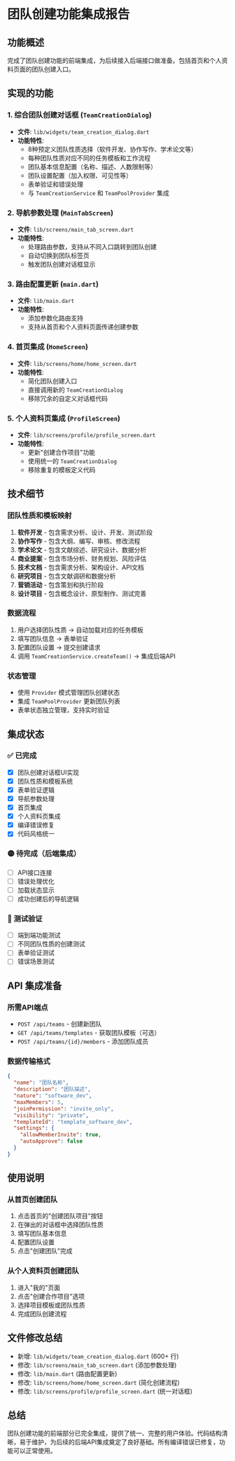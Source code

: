 # 团队创建功能集成报告

## 功能概述
完成了团队创建功能的前端集成，为后续接入后端接口做准备。包括首页和个人资料页面的团队创建入口。

## 实现的功能

### 1. 综合团队创建对话框 (`TeamCreationDialog`)
- **文件**: `lib/widgets/team_creation_dialog.dart`
- **功能特性**:
  - 8种预定义团队性质选择（软件开发、协作写作、学术论文等）
  - 每种团队性质对应不同的任务模板和工作流程
  - 团队基本信息配置（名称、描述、人数限制等）
  - 团队设置配置（加入权限、可见性等）
  - 表单验证和错误处理
  - 与 `TeamCreationService` 和 `TeamPoolProvider` 集成

### 2. 导航参数处理 (`MainTabScreen`)
- **文件**: `lib/screens/main_tab_screen.dart`
- **功能特性**:
  - 处理路由参数，支持从不同入口跳转到团队创建
  - 自动切换到团队标签页
  - 触发团队创建对话框显示

### 3. 路由配置更新 (`main.dart`)
- **文件**: `lib/main.dart`
- **功能特性**:
  - 添加参数化路由支持
  - 支持从首页和个人资料页面传递创建参数

### 4. 首页集成 (`HomeScreen`)
- **文件**: `lib/screens/home/home_screen.dart`
- **功能特性**:
  - 简化团队创建入口
  - 直接调用新的 `TeamCreationDialog`
  - 移除冗余的自定义对话框代码

### 5. 个人资料页集成 (`ProfileScreen`)
- **文件**: `lib/screens/profile/profile_screen.dart`
- **功能特性**:
  - 更新"创建合作项目"功能
  - 使用统一的 `TeamCreationDialog`
  - 移除重复的模板定义代码

## 技术细节

### 团队性质和模板映射
1. **软件开发** - 包含需求分析、设计、开发、测试阶段
2. **协作写作** - 包含大纲、编写、审核、修改流程
3. **学术论文** - 包含文献综述、研究设计、数据分析
4. **商业提案** - 包含市场分析、财务规划、风险评估
5. **技术文档** - 包含需求分析、架构设计、API文档
6. **研究项目** - 包含文献调研和数据分析
7. **营销活动** - 包含策划和执行阶段
8. **设计项目** - 包含概念设计、原型制作、测试完善

### 数据流程
1. 用户选择团队性质 → 自动加载对应的任务模板
2. 填写团队信息 → 表单验证
3. 配置团队设置 → 提交创建请求
4. 调用 `TeamCreationService.createTeam()` → 集成后端API

### 状态管理
- 使用 `Provider` 模式管理团队创建状态
- 集成 `TeamPoolProvider` 更新团队列表
- 表单状态独立管理，支持实时验证

## 集成状态

### ✅ 已完成
- [x] 团队创建对话框UI实现
- [x] 团队性质和模板系统
- [x] 表单验证逻辑
- [x] 导航参数处理
- [x] 首页集成
- [x] 个人资料页集成
- [x] 编译错误修复
- [x] 代码风格统一

### 🟡 待完成（后端集成）
- [ ] API接口连接
- [ ] 错误处理优化
- [ ] 加载状态显示
- [ ] 成功创建后的导航逻辑

### 🧪 测试验证
- [ ] 端到端功能测试
- [ ] 不同团队性质的创建测试
- [ ] 表单验证测试
- [ ] 错误场景测试

## API 集成准备

### 所需API端点
- `POST /api/teams` - 创建新团队
- `GET /api/teams/templates` - 获取团队模板（可选）
- `POST /api/teams/{id}/members` - 添加团队成员

### 数据传输格式
```json
{
  "name": "团队名称",
  "description": "团队描述",
  "nature": "software_dev",
  "maxMembers": 5,
  "joinPermission": "invite_only",
  "visibility": "private",
  "templateId": "template_software_dev",
  "settings": {
    "allowMemberInvite": true,
    "autoApprove": false
  }
}
```

## 使用说明

### 从首页创建团队
1. 点击首页的"创建团队项目"按钮
2. 在弹出的对话框中选择团队性质
3. 填写团队基本信息
4. 配置团队设置
5. 点击"创建团队"完成

### 从个人资料页创建团队
1. 进入"我的"页面
2. 点击"创建合作项目"选项
3. 选择项目模板或团队性质
4. 完成团队创建流程

## 文件修改总结
- 新增: `lib/widgets/team_creation_dialog.dart` (600+ 行)
- 修改: `lib/screens/main_tab_screen.dart` (添加参数处理)
- 修改: `lib/main.dart` (路由配置更新)
- 修改: `lib/screens/home/home_screen.dart` (简化创建流程)
- 修改: `lib/screens/profile/profile_screen.dart` (统一对话框)

## 总结
团队创建功能的前端部分已完全集成，提供了统一、完整的用户体验。代码结构清晰，易于维护，为后续的后端API集成奠定了良好基础。所有编译错误已修复，功能可以正常使用。
